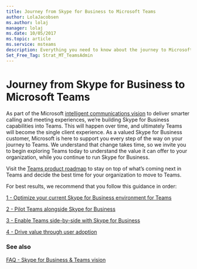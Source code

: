 ```yaml
---
title: Journey from Skype for Business to Microsoft Teams
author: LolaJacobsen
ms.author: lolaj
manager: lolaj
ms.date: 10/05/2017
ms.topic: article
ms.service: msteams
description: Everything you need to know about the journey to Microsoft Teams from Skype for Business Online.
Set_Free_Tag: Strat_MT_TeamsAdmin
---
```


Journey from Skype for Business to Microsoft Teams
==================================================

As part of the Microsoft [intelligent communications vision](https://aka.ms/intelligentcommunicationsblog) to deliver smarter calling and meeting experiences, we’re building Skype for Business capabilities into Teams. This will happen over time, and ultimately Teams will become the single client experience. 
As a valued Skype for Business customer, Microsoft is here to support you every step of the way on your journey to Teams. We understand that change takes time, so we invite you to begin exploring Teams today to understand the value it can offer to your organization, while you continue to run Skype for Business. 

Visit the [Teams product roadmap](https://aka.ms/TeamsRoadmap) to stay on top of what’s coming next in Teams and decide the best time for your organization to move to Teams.

For best results, we recommend that you follow this guidance in order:


[1 - Optimize your current Skype for Business environment for Teams](prepare-teams.md)

[2 - Pilot Teams alongside Skype for Business](pilot-essentials.md)

[3 - Enable Teams side-by-side with Skype for Business](guidance-SkypeforBusiness.md)

[4 - Drive value through user adoption](continue-journey.md)


 
### See also
[FAQ - Skype for Business & Teams vision](FAQ-journey.md)




